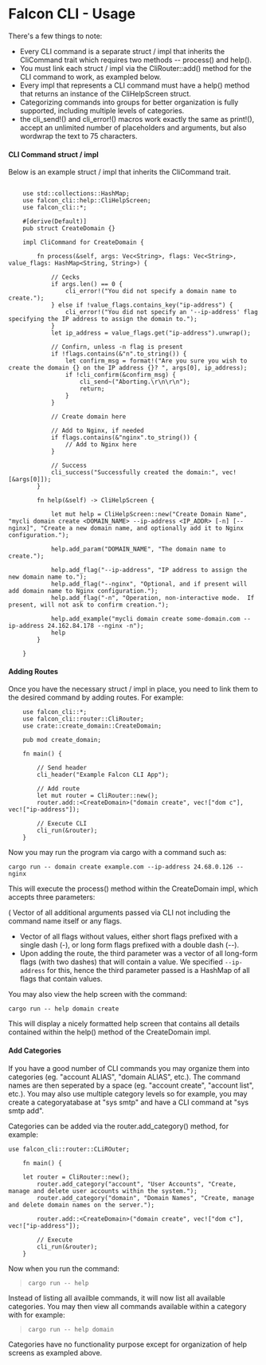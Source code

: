 
# Falcon CLI - Usage

There's a few things to note:

* Every CLI command is a separate struct / impl that inherits the CliCommand trait which requires two methods -- process() and help().
* You must link each struct / impl via the CliRouter::add() method for the CLI command to work, as exampled below.
* Every impl that represents a CLI command must have a help() method that returns an instance of the CliHelpScreen struct. 
* Categorizing commands into groups for better organization is fully supported, including multiple levels of categories.
* the cli_send!() and cli_error!() macros work exactly the same as print!(), accept an unlimited number of placeholders and arguments, but also wordwrap the text to 75 characters.

#### CLI Command struct / impl

Below is an example struct / impl that inherits the CliCommand trait.

~~~

    use std::collections::HashMap;
    use falcon_cli::help::CliHelpScreen;
    use falcon_cli::*;

    #[derive(Default)]
    pub struct CreateDomain {}

    impl CliCommand for CreateDomain {

        fn process(&self, args: Vec<String>, flags: Vec<String>, value_flags: HashMap<String, String>) {

            // Cecks
            if args.len() == 0 {
                cli_error!("You did not specify a domain name to create.");
            } else if !value_flags.contains_key("ip-address") {
                cli_error!("You did not specify an '--ip-address' flag specifying the IP address to assign the domain to.");
            }
            let ip_address = value_flags.get("ip-address").unwrap();

            // Confirn, unless -n flag is present
            if !flags.contains(&"n".to_string()) {
                let confirm_msg = format!("Are you sure you wish to create the domain {} on the IP address {}? ", args[0], ip_address);
                if !cli_confirm(&confirm_msg) {
                    cli_send~("Aborting.\r\n\r\n");
                    return;
                }
            }

            // Create domain here

            // Add to Nginx, if needed
            if flags.contains(&"nginx".to_string()) {
                // Add to Nginx here
            }

            // Success
            cli_success("Successfully created the domain:", vec![&args[0]]);
        }

        fn help(&self) -> CliHelpScreen {

            let mut help = CliHelpScreen::new("Create Domain Name", "mycli domain create <DOMAIN_NAME> --ip-address <IP_ADDR> [-n] [--nginx]", "Create a new domain name, and optionally add it to Nginx configuration.");

            help.add_param("DOMAIN_NAME", "The domain name to create.");

            help.add_flag("--ip-address", "IP address to assign the new domain name to.");
            help.add_flag("--nginx", "Optional, and if present will add domain name to Nginx configuration.");
            help.add_flag("-n", "Operation, non-interactive mode.  If present, will not ask to confirm creation.");

            help.add_example("mycli domain create some-domain.com --ip-address 24.162.84.178 --nginx -n");
            help
        }

    }
~~~


#### Adding Routes

Once you have the necessary struct / impl in place, you need to link them to the desired command by adding routes.  For example:

~~~
    use falcon_cli::*;
    use falcon_cli::router::CliRouter;
    use crate::create_domain::CreateDomain;

    pub mod create_domain;

    fn main() {

        // Send header
        cli_header("Example Falcon CLI App");

        // Add route
        let mut router = CliRouter::new();
        router.add::<CreateDomain>("domain create", vec!["dom c"], vec!["ip-address"]); 

        // Execute CLI
        cli_run(&router);
    }
~~~

Now you may run the program via cargo with a command such as:

`cargo run -- domain create example.com --ip-address 24.68.0.126 --nginx`

This will execute the process() method within the CreateDomain impl, which accepts three parameters:

( Vector of all additional arguments passed via CLI not including the command name itself or any flags.
* Vector of all flags without values, either short flags prefixed with a single dash (-), or long form flags prefixed with a double dash (--).
* Upon adding the route, the third parameter was a vector of all long-form flags (with two dashes) that will contain a value.  We specified `--ip-address` for this, hence the third parameter passed is a HashMap of all flags that contain values.

You may also view the help screen with the command:

`cargo run -- help domain create`

This will display a nicely formatted help screen that contains all details contained within the help() method of the CreateDomain impl.


#### Add Categories

If you have a good number of CLI commands you may organize them into categories (eg. "account ALIAS", "domain ALIAS", etc.).  The 
command names are then seperated by a space (eg. "account create", "account list", etc.).  You may also use multiple category levels so for example, 
you may create a categoryatabase at "sys smtp" and have a CLI command at "sys smtp add".

Categories can be added via the router.add_category() method, for example:

    use falcon_cli::router::CLiROuter;
~~~
    fn main() {

    let router = CliRouter::new();
        router.add_category("account", "User Accounts", "Create, manage and delete user accounts within the system.");
        router.add_category("domain", "Domain Names", "Create, manage and delete domain names on the server.");

        router.add::<CreateDomain>("domain create", vec!["dom c"], vec!["ip-address"]); 

        // Execute
        cli_run(&router);
    }
~~~

Now when you run the command:

> `cargo run -- help`

Instead of listing all availble commands, it will now list all available categories.  You may then view all commands available within a category with for example:

> `cargo run -- help domain`

Categories have no functionality purpose except for organization of help screens as exampled above.



